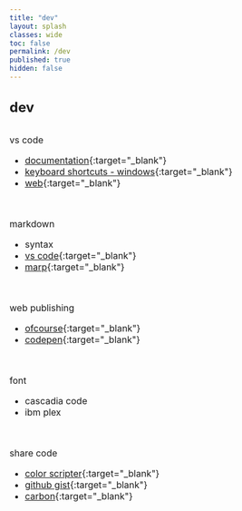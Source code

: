 ```yaml
---
title: "dev"
layout: splash
classes: wide
toc: false
permalink: /dev
published: true
hidden: false
---
```


<br>
<font size="5"> 
  <div style="font-weight:bold;">
    dev
  </div>
</font>
<br>

<font size="3">
<div markdown="1">

vs code
- [documentation](https://code.visualstudio.com/docs){:target="_blank"}
- [keyboard shortcuts - windows](https://code.visualstudio.com/shortcuts/keyboard-shortcuts-windows.pdf){:target="_blank"}
- [web](https://code.visualstudio.com/docs/editor/vscode-web){:target="_blank"}
<br>

markdown
- syntax
- [vs code](https://code.visualstudio.com/docs/languages/markdown){:target="_blank"}
- [marp](https://marketplace.visualstudio.com/items?itemName=marp-team.marp-vscode){:target="_blank"}
<br>

web publishing
- [ofcourse](https://ofcourse.kr/){:target="_blank"}
- [codepen](https://codepen.io/pen/){:target="_blank"}
<br>

font
- cascadia code
- ibm plex
<br>

share code
- [color scripter](https://colorscripter.com/){:target="_blank"}
- [github gist](https://gist.github.com/){:target="_blank"}
- [carbon](https://carbon.now.sh/){:target="_blank"}
<br>

</div>
</font>
